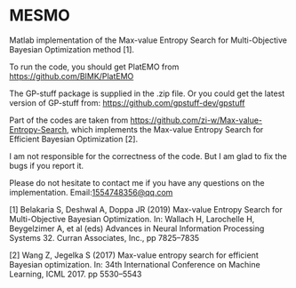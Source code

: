# MESMO
Matlab implementation of the Max-value Entropy Search for Multi-Objective Bayesian Optimization method [1].

To run the code, you should get PlatEMO from https://github.com/BIMK/PlatEMO

The GP-stuff package is supplied in the .zip file. Or you could get the latest version of GP-stuff from: https://github.com/gpstuff-dev/gpstuff

Part of the codes are taken from https://github.com/zi-w/Max-value-Entropy-Search, which implements the Max-value Entropy Search for Efficient Bayesian Optimization [2].

I am not responsible for the correctness of the code. But I am glad to fix the bugs if you report it. 

Please do not hesitate to contact me if you have any questions on the implementation. Email:1554748356@qq.com

[1] Belakaria S, Deshwal A, Doppa JR (2019) Max-value Entropy Search for Multi-Objective Bayesian Optimization. In: Wallach H, Larochelle H, Beygelzimer A, et al (eds) Advances in Neural Information Processing Systems 32. Curran Associates, Inc., pp 7825–7835

[2] Wang Z, Jegelka S (2017) Max-value entropy search for efficient Bayesian optimization. In: 34th International Conference on Machine Learning, ICML 2017. pp 5530–5543
